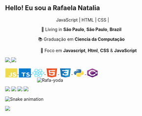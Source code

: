## Hello! Eu sou a Rafaela Natalia

<p align="center">
  JavaScript | HTML | CSS |
</p>
<p align="center">
  📌 Living in <b>São Paulo</b>, <b>São Paulo</b>, <b>Brazil</b> &nbsp;
</p>
<p align="center">
  📚 Graduação em <b>Ciencia da Computação</b> &nbsp;
</p>
<p align="center">
  &nbsp; &nbsp; &nbsp; &nbsp; &nbsp; 🎯 Foco em <b>Javascript</b>, <b>Html</b>, <b>CSS</b> & <b>JavaScript</b>
</p>

 <div>
  <a href="https://github.com/rafaelanatalia">
  <img height="180em" src="https://github-readme-stats.vercel.app/api?username=rafaelantalia&title_color=9C27B0&icon_color=9C27B0&text_color=40C4FF&bg_color=2C2F33&show_icons=true"/>
  <img height="180em" src="https://github-readme-stats.vercel.app/api/top-langs/?username=rafaelanatalia&layouttitle_color=9C27B0&icon_color=9C27B0&text_color=40C4FF&bg_color=2C2F33&show_icons=true"/>
</div>
<div style="display: inline_block"><br>
  <img align="center" alt="RN-Js" height="30" width="40" src="https://raw.githubusercontent.com/devicons/devicon/master/icons/javascript/javascript-plain.svg">
  <img align="center" alt="RN-Ts" height="30" width="40" src="https://raw.githubusercontent.com/devicons/devicon/master/icons/typescript/typescript-plain.svg">
  <img align="center" alt="RN-React" height="30" width="40" src="https://raw.githubusercontent.com/devicons/devicon/master/icons/react/react-original.svg">
  <img align="center" alt="RN-HTML" height="30" width="40" src="https://raw.githubusercontent.com/devicons/devicon/master/icons/html5/html5-original.svg">
  <img align="center" alt="RN-CSS" height="30" width="40" src="https://raw.githubusercontent.com/devicons/devicon/master/icons/css3/css3-original.svg">
  <img align="center" alt="RN-Python" height="30" width="40" src="https://raw.githubusercontent.com/devicons/devicon/master/icons/python/python-original.svg">
  <img align="center" alt="RN-Csharp" height="30" width="40" src="https://raw.githubusercontent.com/devicons/devicon/master/icons/csharp/csharp-original.svg">
  <img align="right" alt="Rafa-yoda" <img src="https://raw.githubusercontent.com/MicaelliMedeiros/micaellimedeiros/master/image/computer-illustration.png" min-width="400px" max-width="400px" width="400px" align="right" alt="Computador Rafaela">
</div>
  
  ##
 
<div> 
  <a href="https://instagram.com/rafaela.n.dev" target="_blank"><img src="https://img.shields.io/badge/-Instagram-%23E4405F?style=for-the-badge&logo=instagram&logoColor=white" target="_blank"></a>
  <a href = "mailto: rafaela.natalia1998@gmail.com"><img src="https://img.shields.io/badge/-Gmail-%23333?style=for-the-badge&logo=gmail&logoColor=white" target="_blank"></a>
  <a href= "https://www.linkedin.com/in/rafaela-natalia-3a6b23205" target="_blank"><img src="https://img.shields.io/badge/-LinkedIn-%230077B5?style=for-the-badge&logo=linkedin&logoColor=white" target="_blank"></a> 
  <a href= "https://www.facebook.com/rafaela.damares1998" alt="Facebook"  target="blank"><img src="https://img.shields.io/badge/-Facebook-664FB5?style=flat&logo=Facebook&logoColor=white" target="_blank"></a>
  </a>

![Snake animation](https://github.com/rafaelanatalia/rafaelanatalia/blob/output/github-contribution-grid-snake.svg)
 
   ![](https://komarev.com/ghpvc/?username=rafaelanatalia&color=9C27B0&style=flat)

</div>

